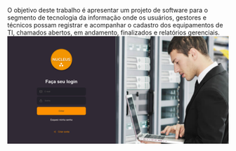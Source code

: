 O objetivo deste trabalho é apresentar um projeto de software para o segmento de tecnologia da informação onde os usuários, gestores e técnicos possam registrar e acompanhar o cadastro dos equipamentos de TI, chamados abertos, em andamento, finalizados e relatórios gerenciais.
![Imagem Exemplo](images/exemplo.png)



